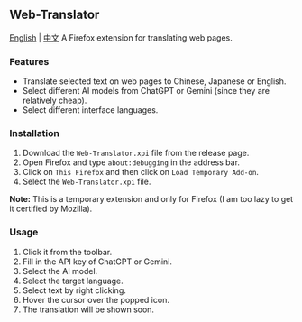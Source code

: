 ## Web-Translator
[English](README.md) | [中文](README_zh.md)
A Firefox extension for translating web pages.

### Features

- Translate selected text on web pages to Chinese, Japanese or English.
- Select different AI models from ChatGPT or Gemini (since they are relatively cheap).
- Select different interface languages.

### Installation

1. Download the `Web-Translator.xpi` file from the release page.
2. Open Firefox and type `about:debugging` in the address bar.
3. Click on `This Firefox` and then click on `Load Temporary Add-on`.
4. Select the `Web-Translator.xpi` file.

**Note:** This is a temporary extension and only for Firefox (I am too lazy to get it certified by Mozilla).

### Usage

1. Click it from the toolbar.
2. Fill in the API key of ChatGPT or Gemini.
3. Select the AI model.
4. Select the target language.
5. Select text by right clicking.
6. Hover the cursor over the popped icon.
7. The translation will be shown soon.
